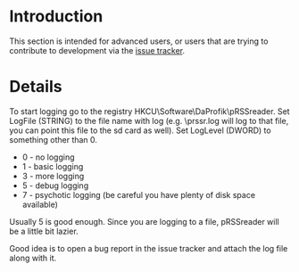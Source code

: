 # Introduction #

This section is intended for advanced users, or users that are trying to contribute to development via the [issue tracker](http://code.google.com/p/prssr/issues/list).

# Details #

To start logging go to the registry HKCU\Software\DaProfik\pRSSreader.  Set LogFile (STRING) to the file name with log (e.g. \prssr.log will log to that file, you can point this file to the sd card as well).  Set LogLevel (DWORD) to something other than 0.
  * 0 - no logging
  * 1 - basic logging
  * 3 - more logging
  * 5 - debug logging
  * 7 - psychotic logging (be careful you have plenty of disk space available)

Usually 5 is good enough. Since you are logging to a file, pRSSreader
will be a little bit lazier.

Good idea is to open a bug report in the issue tracker and attach the
log file along with it.